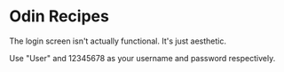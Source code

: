 # Odin Recipes

The login screen isn't actually functional. It's just aesthetic.

Use "User" and 12345678 as your username and password respectively.